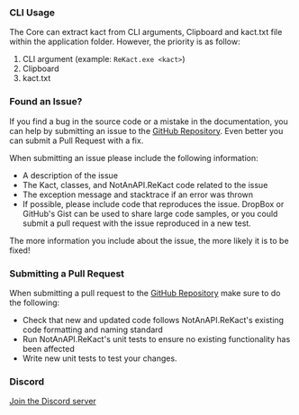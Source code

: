 ### CLI Usage
The Core can extract kact from CLI arguments, Clipboard and kact.txt file within the application folder. However, the priority is as follow:
1. CLI argument (example: `ReKact.exe <kact>`)
2. Clipboard
3. kact.txt

###  Found an Issue?

If you find a bug in the source code or a mistake in the documentation, you can help by submitting an issue to the [GitHub Repository](https://github.com/NotAnAPI/ReKact "GitHub Repository"). Even better you can submit a Pull Request with a fix.

When submitting an issue please include the following information:
- A description of the issue
- The Kact, classes, and NotAnAPI.ReKact code related to the issue
- The exception message and stacktrace if an error was thrown
- If possible, please include code that reproduces the issue. DropBox or GitHub's Gist can be used to share large code samples, or you could submit a pull request with the issue reproduced in a new test.


The more information you include about the issue, the more likely it is to be fixed!

###  Submitting a Pull Request

When submitting a pull request to the [GitHub Repository](https://github.com/NotAnAPI/ReKact "GitHub Repository") make sure to do the following:

- Check that new and updated code follows NotAnAPI.ReKact's existing code formatting and naming standard
- Run NotAnAPI.ReKact's unit tests to ensure no existing functionality has been affected
- Write new unit tests to test your changes.

### Discord
[Join the Discord server](https://discord.com/invite/MkzEUqEAbD "Join the Discord server")
